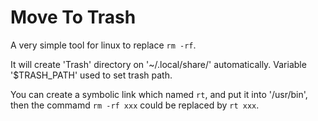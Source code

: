 # Move To Trash

A very simple tool for linux to replace `rm -rf`.

It will create 'Trash' directory on '~/.local/share/' automatically. Variable '$TRASH_PATH' used to set trash path.

You can create a symbolic link which named `rt`, and put it into '/usr/bin', then the commamd `rm -rf xxx` could be replaced by `rt xxx`.
